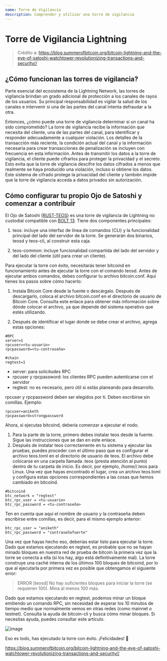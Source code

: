 ```yaml
---
name: Torre de Vigilancia
description: Comprender y utilizar una torre de vigilancia
---
```


# Torre de Vigilancia Lightning

> Crédito a: https://blog.summerofbitcoin.org/bitcoin-lightning-and-the-eye-of-satoshi-watchtower-revolutionizing-transactions-and-security//

## ¿Cómo funcionan las torres de vigilancia?

Parte esencial del ecosistema de la Lightning Network, las torres de vigilancia brindan un grado adicional de protección a los canales de rayos de los usuarios. Su principal responsabilidad es vigilar la salud de los canales e intervenir si una de las partes del canal intenta defraudar a la otra.

Entonces, ¿cómo puede una torre de vigilancia determinar si un canal ha sido comprometido? La torre de vigilancia recibe la información que necesita del cliente, una de las partes del canal, para identificar y responder adecuadamente a cualquier violación. Los detalles de la transacción más reciente, la condición actual del canal y la información necesaria para crear transacciones de penalización se incluyen con frecuencia en esta información. Antes de transmitir los datos a la torre de vigilancia, el cliente puede cifrarlos para proteger la privacidad y el secreto. Esto evita que la torre de vigilancia descifre los datos cifrados a menos que realmente se haya producido una violación, incluso si obtiene los datos. Este sistema de cifrado protege la privacidad del cliente y también impide que la torre de vigilancia acceda a datos privados sin autorización.

## Cómo configurar tu propio Ojo de Satoshi y comenzar a contribuir

El Ojo de Satoshi ([RUST-TEOS](https://github.com/talaia-labs/rust-teos?ref=blog.summerofbitcoin.org)) es una torre de vigilancia de Lightning no custodial compatible con [BOLT 13](https://github.com/sr-gi/bolt13/blob/master/13-watchtowers.md?ref=blog.summerofbitcoin.org). Tiene dos componentes principales:

1. teos: incluye una interfaz de línea de comandos (CLI) y la funcionalidad principal del lado del servidor de la torre. Se generarán dos binarios, teosd y teos-cli, al construir esta caja.

2. teos-common: incluye funcionalidad compartida del lado del servidor y del lado del cliente (útil para crear un cliente).

Para ejecutar la torre con éxito, necesitarás tener bitcoind en funcionamiento antes de ejecutar la torre con el comando teosd. Antes de ejecutar ambos comandos, debes configurar tu archivo bitcoin.conf. Aquí tienes los pasos sobre cómo hacerlo:

1. Instala Bitcoin Core desde la fuente o descárgalo. Después de descargarlo, coloca el archivo bitcoin.conf en el directorio de usuario de Bitcoin Core. Consulta este enlace para obtener más información sobre dónde colocar el archivo, ya que depende del sistema operativo que estés utilizando.

2. Después de identificar el lugar donde se debe crear el archivo, agrega estas opciones:

```
#RPC
server=1
rpcuser=<tu-usuario>
rpcpassword=<tu-contraseña>

#chain
regtest=1
```

* server: para solicitudes RPC
* rpcuser y rpcpassword: los clientes RPC pueden autenticarse con el servidor
* regtest: no es necesario, pero útil si estás planeando para desarrollo.

rpcuser y rpcpassword deben ser elegidos por ti. Deben escribirse sin comillas. Ejemplo:

```
rpcuser=aniketh
rpcpassword=strongpassword
```

Ahora, si ejecutas bitcoind, debería comenzar a ejecutar el nodo.

1. Para la parte de la torre, primero debes instalar teos desde la fuente. Sigue las instrucciones que se dan en este enlace.
2. Después de instalar teos correctamente en tu sistema y ejecutar las pruebas, puedes proceder con el último paso que es configurar el archivo teos.toml en el directorio de usuario de teos. El archivo debe colocarse en una carpeta llamada .teos (presta atención al punto) dentro de tu carpeta de inicio. Es decir, por ejemplo, /home/<tu-nombre-de-usuario>/.teos para Linux. Una vez que hayas encontrado el lugar, crea un archivo teos.toml y configura estas opciones correspondientes a las cosas que hemos cambiado en bitcoind.
```
#bitcoind
btc_network = "regtest"
btc_rpc_user = <tu-usuario>
btc_rpc_password = <tu-contraseña>
```

Ten en cuenta que aquí el nombre de usuario y la contraseña deben escribirse entre comillas, es decir, para el mismo ejemplo anterior:

```
btc_rpc_user = "aniketh"
btc_rpc_password = "contraseñafuerte"
```

Una vez que hayas hecho eso, deberías estar listo para ejecutar la torre. Dado que estamos ejecutando en regtest, es probable que no se hayan minado bloques en nuestra red de prueba de bitcoin la primera vez que la torre se conecta a ella (si los hay, algo está definitivamente mal). La torre construye una caché interna de los últimos 100 bloques de bitcoind, por lo que al ejecutarla por primera vez es posible que obtengamos el siguiente error:

> ERROR [teosd] No hay suficientes bloques para iniciar la torre (se requieren 100). Mina al menos 100 más.

Dado que estamos ejecutando en regtest, podemos minar un bloque emitiendo un comando RPC, sin necesidad de esperar los 10 minutos de tiempo medio que normalmente vemos en otras redes (como mainnet o testnet). Consulta la ayuda de bitcoin-cli y busca cómo minar bloques. Si necesitas ayuda, puedes consultar este artículo.

![image](assets\2.png)

Eso es todo, has ejecutado la torre con éxito. ¡Felicidades! 🎉

https://blog.summerofbitcoin.org/bitcoin-lightning-and-the-eye-of-satoshi-watchtower-revolutionizing-transactions-and-security//